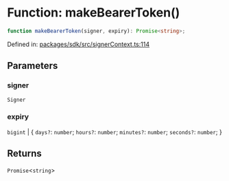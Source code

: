 # Function: makeBearerToken()

```ts
function makeBearerToken(signer, expiry): Promise<string>;
```

Defined in: [packages/sdk/src/signerContext.ts:114](https://github.com/towns-protocol/towns/blob/0db1fd0ac7258e8db8cedfb6183e8eade8284fa1/packages/sdk/src/signerContext.ts#L114)

## Parameters

### signer

`Signer`

### expiry

`bigint` | \{
`days?`: `number`;
`hours?`: `number`;
`minutes?`: `number`;
`seconds?`: `number`;
\}

## Returns

`Promise`\<`string`\>
